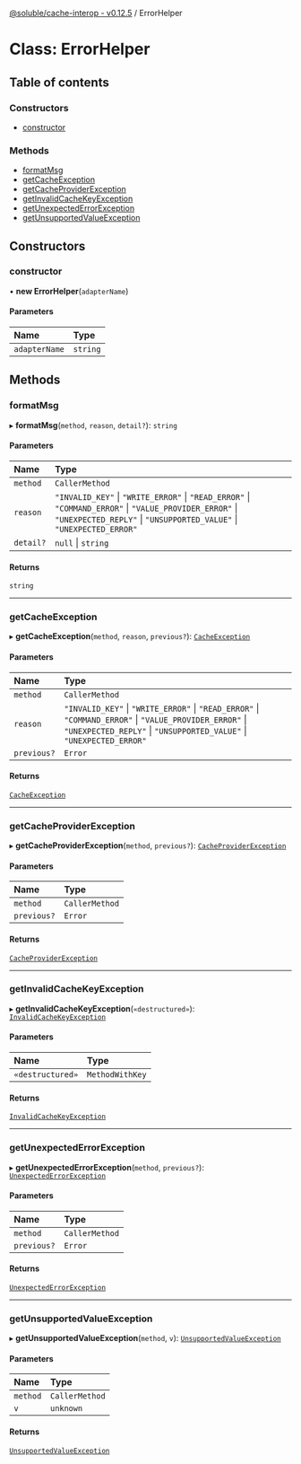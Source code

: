 [@soluble/cache-interop - v0.12.5](../README.md) / ErrorHelper

# Class: ErrorHelper

## Table of contents

### Constructors

- [constructor](ErrorHelper.md#constructor)

### Methods

- [formatMsg](ErrorHelper.md#formatmsg)
- [getCacheException](ErrorHelper.md#getcacheexception)
- [getCacheProviderException](ErrorHelper.md#getcacheproviderexception)
- [getInvalidCacheKeyException](ErrorHelper.md#getinvalidcachekeyexception)
- [getUnexpectedErrorException](ErrorHelper.md#getunexpectederrorexception)
- [getUnsupportedValueException](ErrorHelper.md#getunsupportedvalueexception)

## Constructors

### constructor

• **new ErrorHelper**(`adapterName`)

#### Parameters

| Name          | Type     |
| :------------ | :------- |
| `adapterName` | `string` |

## Methods

### formatMsg

▸ **formatMsg**(`method`, `reason`, `detail?`): `string`

#### Parameters

| Name      | Type                                                                                                                                                                           |
| :-------- | :----------------------------------------------------------------------------------------------------------------------------------------------------------------------------- |
| `method`  | `CallerMethod`                                                                                                                                                                 |
| `reason`  | `"INVALID_KEY"` \| `"WRITE_ERROR"` \| `"READ_ERROR"` \| `"COMMAND_ERROR"` \| `"VALUE_PROVIDER_ERROR"` \| `"UNEXPECTED_REPLY"` \| `"UNSUPPORTED_VALUE"` \| `"UNEXPECTED_ERROR"` |
| `detail?` | `null` \| `string`                                                                                                                                                             |

#### Returns

`string`

---

### getCacheException

▸ **getCacheException**(`method`, `reason`, `previous?`): [`CacheException`](CacheException.md)

#### Parameters

| Name        | Type                                                                                                                                                                           |
| :---------- | :----------------------------------------------------------------------------------------------------------------------------------------------------------------------------- |
| `method`    | `CallerMethod`                                                                                                                                                                 |
| `reason`    | `"INVALID_KEY"` \| `"WRITE_ERROR"` \| `"READ_ERROR"` \| `"COMMAND_ERROR"` \| `"VALUE_PROVIDER_ERROR"` \| `"UNEXPECTED_REPLY"` \| `"UNSUPPORTED_VALUE"` \| `"UNEXPECTED_ERROR"` |
| `previous?` | `Error`                                                                                                                                                                        |

#### Returns

[`CacheException`](CacheException.md)

---

### getCacheProviderException

▸ **getCacheProviderException**(`method`, `previous?`): [`CacheProviderException`](CacheProviderException.md)

#### Parameters

| Name        | Type           |
| :---------- | :------------- |
| `method`    | `CallerMethod` |
| `previous?` | `Error`        |

#### Returns

[`CacheProviderException`](CacheProviderException.md)

---

### getInvalidCacheKeyException

▸ **getInvalidCacheKeyException**(`«destructured»`): [`InvalidCacheKeyException`](InvalidCacheKeyException.md)

#### Parameters

| Name             | Type            |
| :--------------- | :-------------- |
| `«destructured»` | `MethodWithKey` |

#### Returns

[`InvalidCacheKeyException`](InvalidCacheKeyException.md)

---

### getUnexpectedErrorException

▸ **getUnexpectedErrorException**(`method`, `previous?`): [`UnexpectedErrorException`](UnexpectedErrorException.md)

#### Parameters

| Name        | Type           |
| :---------- | :------------- |
| `method`    | `CallerMethod` |
| `previous?` | `Error`        |

#### Returns

[`UnexpectedErrorException`](UnexpectedErrorException.md)

---

### getUnsupportedValueException

▸ **getUnsupportedValueException**(`method`, `v`): [`UnsupportedValueException`](UnsupportedValueException.md)

#### Parameters

| Name     | Type           |
| :------- | :------------- |
| `method` | `CallerMethod` |
| `v`      | `unknown`      |

#### Returns

[`UnsupportedValueException`](UnsupportedValueException.md)

